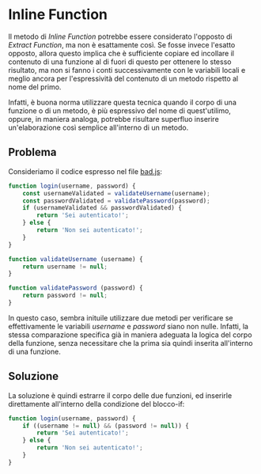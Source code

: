 # Inline Function
Il metodo di _Inline Function_ potrebbe essere considerato l'opposto di _Extract Function_, ma non è esattamente così. Se fosse invece l'esatto opposto, allora questo implica che è sufficiente copiare ed incollare il contenuto di una funzione al di fuori di questo per ottenere lo stesso risultato, ma non si fanno i conti successivamente con le variabili locali e meglio ancora per l'espressività del contenuto di un metodo rispetto al nome del primo.

Infatti, è buona norma utilizzare questa tecnica quando il corpo di una funzione o di un metodo, è più espressivo del nome di quest'utilimo, oppure, in maniera analoga, potrebbe risultare superfluo inserire un'elaborazione così semplice all'interno di un metodo.

## Problema
Consideriamo il codice espresso nel file [bad.js](/1.%20Simple%20Refactoring%20Methods/Inline%20Function/bad.js):

```javascript
function login(username, password) {
    const usernameValidated = validateUsername(username);
    const passwordValidated = validatePassword(password);
    if (usernameValidated && passwordValidated) {
        return 'Sei autenticato!';
    } else {
        return 'Non sei autenticato!';
    }  
}  

function validateUsername (username) {
    return username != null;
}

function validatePassword (password) {
    return password != null;
}
```
In questo caso, sembra inituile utilizzare due metodi per verificare se effettivamente le variabili _username_ e _password_ siano non nulle. Infatti, la stessa comparazione specifica già in maniera adeguata la logica del corpo della funzione, senza necessitare che la prima sia quindi inserita all'interno di una funzione.

## Soluzione
La soluzione è quindi estrarre il corpo delle due funzioni, ed inserirle direttamente all'interno della condizione del blocco-if:
```javascript
function login(username, password) {
    if ((username != null) && (password != null)) {
        return 'Sei autenticato!';
    } else {
        return 'Non sei autenticato!';
    }
}
```
